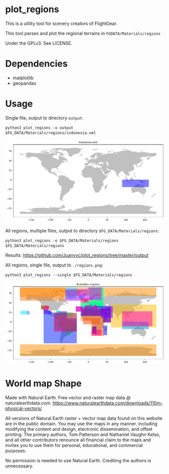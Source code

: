# plot_regions

This is a utility tool for scenery creators of FlightGear.

This tool parses and plot the regional terrains in `FGDATA/Materials/regions`

Under the GPLv3. See LICENSE.

# Dependencies

- matplotlib
- geopandas

# Usage

Single file, output to directory `output`:

```
python3 plot_regions -o output $FG_DATA/Materials/regions/indonesia.xml
```

![Indonesia](https://raw.githubusercontent.com/Juanvvc/plot_regions/master/output/indonesia.xml.png)

All regions, multiple files, output to directory `$FG_DATA/Materials/regions`:

```
python3 plot_regions -o $FG_DATA/Materials/regions $FG_DATA/Materials/regions
```

Results: <https://github.com/Juanvvc/plot_regions/tree/master/output>

All regions, single file, output to `./regions.png`:

```
python3 plot_regions --single $FG_DATA/Materials/regions
```

![All regions](https://raw.githubusercontent.com/Juanvvc/plot_regions/master/regions.png)

# World map Shape

Made with Natural Earth. Free vector and raster map data @ naturalearthdata.com.
<https://www.naturalearthdata.com/downloads/110m-physical-vectors/>

All versions of Natural Earth raster + vector map data found on this website
are in the public domain. You may use the maps in any manner, including
modifying the content and design, electronic dissemination, and offset
printing. The primary authors, Tom Patterson and Nathaniel Vaughn Kelso, and
all other contributors renounce all financial claim to the maps and invites you
to use them for personal, educational, and commercial purposes.

No permission is needed to use Natural Earth. Crediting the authors is
unnecessary.
